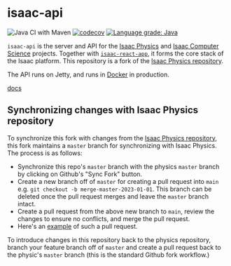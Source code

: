 # isaac-api

![Java CI with Maven](https://github.com/isaacphysics/isaac-api/workflows/Java%20CI%20with%20Maven/badge.svg?branch=master)
[![codecov](https://codecov.io/gh/isaacphysics/isaac-api/branch/master/graph/badge.svg)](https://codecov.io/gh/isaacphysics/isaac-api)
[![Language grade: Java](https://img.shields.io/lgtm/grade/java/g/isaacphysics/isaac-api.svg?logo=lgtm&logoWidth=18)](https://lgtm.com/projects/g/isaacphysics/isaac-api/context:java)


`isaac-api` is the server and API for the [Isaac Physics](https://isaacphysics.org/about) and [Isaac Computer Science](https://isaaccomputerscience.org/about) projects. Together with [`isaac-react-app`](https://github.com/isaacphysics/isaac-react-app), it forms the core stack of the Isaac platform. This repository is a fork of the [Isaac Physics repository](https://github.com/isaacphysics/isaac-api).

The API runs on Jetty, and runs in [Docker](https://www.docker.com/) in production.

[docs](./docs)

## Synchronizing changes with Isaac Physics repository
To synchronize this fork with changes from the [Isaac Physics repository](https://github.com/isaacphysics/isaac-api), this fork maintains a `master` branch for synchronizing with Isaac Physics. The process is as follows:
* Synchronize this repo's `master` branch with the physics `master` branch by clicking on Github's "Sync Fork" button.
* Create a new branch off of `master` for creating a pull request into `main` e.g. `git checkout -b merge-master-2023-01-01`. This branch can be deleted once the pull request merges and leave the `master` branch intact.
* Create a pull request from the above new branch to `main`, review the changes to ensure no conflicts, and merge the pull request.
* Here's an [example](https://github.com/isaaccomputerscience/isaac-api/pull/9) of such a pull request.

To introduce changes in this repository back to the physics repository, branch your feature branch off of `master` and create a pull request back to the physic's `master` branch (this is the standard Github fork workflow.)
